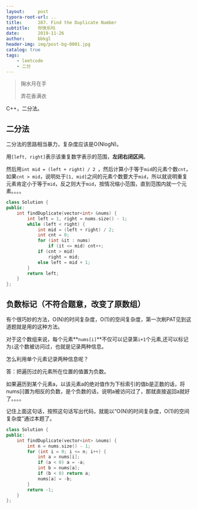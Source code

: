 ```yaml
---
layout:     post
typora-root-url: ..
title:      287. Find the Duplicate Number
subtitle:   你快乐吗
date:       2019-11-26
author:     bbkgl
header-img: img/post-bg-0001.jpg
catalog: true
tags:
    - leetcode
    - 二分
---
```


>掬水月在手
>
>弄花香满衣

C++，二分法。

## 二分法

二分法的思路相当暴力，复杂度应该是O(NlogN)。

用`[left, right]`表示该重复数字表示的范围，**左闭右闭区间**。

然后用`int mid = (left + right) / 2 `，然后计算小于等于`mid`的元素个数`cnt`，如果`cnt > mid`，说明处于`[1, mid]`之间的元素个数要大于`mid`，所以就说明重复元素肯定小于等于`mid`，反之则大于`mid`，按情况缩小范围，直到范围内就一个元素。。。。

```cpp
class Solution {
public:
    int findDuplicate(vector<int> &nums) {
        int left = 1, right = nums.size() - 1;
        while (left < right) {
            int mid = (left + right) / 2;
            int cnt = 0;
            for (int &it : nums)
                if (it <= mid) cnt++;
            if (cnt > mid)
                right = mid;
            else left = mid + 1;
        }
        return left;
    }
};
```



## 负数标记（不符合题意，改变了原数组）

有个很巧妙的方法，O(N)的时间复杂度，O(1)的空间复杂度，第一次刷PAT见到这道题就是用的这种方法。

对于这个数组来说，每个元素**`nums[i]`**不仅可以记录第`i+1`个元素,还可以标记为`i`这个数被访问过，也就是记录两种信息。

怎么利用单个元素记录两种信息呢？

答：把遍历过的元素所在位置的值置为负数。

如果遍历到某个元素a，以该元素a的绝对值作为下标索引的值b是正数的话，将nums[i]置为相反的负数，是个负数的话，说明a被访问过了，那就直接返回a就好了。。。。

记住上面这句话，按照这句话写出代码，就能以“O(N)的时间复杂度，O(1)的空间复杂度”通过本题了。

```cpp
class Solution {
public:
    int findDuplicate(vector<int> &nums) {
        int n = nums.size() - 1;
        for (int i = 0; i <= n; i++) {
            int a = nums[i];
            if (a < 0) a = -a;
            int b = nums[a];
            if (b < 0) return a;
            nums[a] = -b;
        }
        return -1;
    }
};
```
